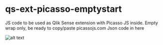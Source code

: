 # qs-ext-picasso-emptystart
JS code to be used as Qlik Sense extension with Picasso JS inside. Empty wrap only, be ready to copy/paste picassojs.com Json code in here

![alt text](https://github.com/ChristofSchwarz/qs-ext-picasso-emptystart/Screenshot%20%2018-03-16%2019.10.14.png)
